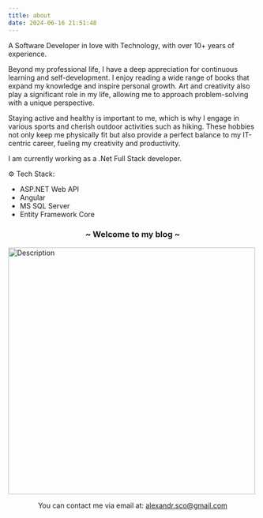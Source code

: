 ```yaml
---
title: about
date: 2024-06-16 21:51:48
---
```


A Software Developer in love with Technology, with over 10+ years of experience.

Beyond my professional life, I have a deep appreciation for continuous learning and self-development. I enjoy reading a wide range of books that expand my knowledge and inspire personal growth. Art and creativity also play a significant role in my life, allowing me to approach problem-solving with a unique perspective.

Staying active and healthy is important to me, which is why I engage in various sports and cherish outdoor activities such as hiking. These hobbies not only keep me physically fit but also provide a perfect balance to my IT-centric career, fueling my creativity and productivity.

I am currently working as a .Net Full Stack developer.

⚙ Tech Stack:
 - ASP.NET Web API
 - Angular
 - MS SQL Server
 - Entity Framework Core

<h3 style="text-align: center;">~ Welcome to my blog ~</h3>
<img src="/uploads/about_me.jpg" alt="Description" width="500">


 <br>
 <p style="text-align: center;">You can contact me via email at: <a href="mailto:alexandr.sco@gmail.com">alexandr.sco@gmail.com</a></p>